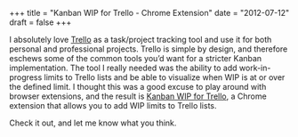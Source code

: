 +++
title = "Kanban WIP for Trello - Chrome Extension"
date = "2012-07-12"
draft = false
+++

I absolutely love [Trello](http://www.trello.com "Trello") as a task/project tracking tool and use it for both personal and professional projects. Trello is simple by design, and therefore eschews some of the common tools you’d want for a stricter Kanban implementation. The tool I really needed was the ability to add work-in-progress limits to Trello lists and be able to visualize when WIP is at or over the defined limit. I thought this was a good excuse to play around with browser extensions, and the result is [Kanban WIP for Trello](https://chrome.google.com/webstore/detail/kanban-wip-for-trello/oekefjibcnongmmmmkdiofgeppfkmdii?utm_source=chrome-ntp-icon "Kanban WIP for Trello"), a Chrome extension that allows you to add WIP limits to Trello lists.

Check it out, and let me know what you think.
